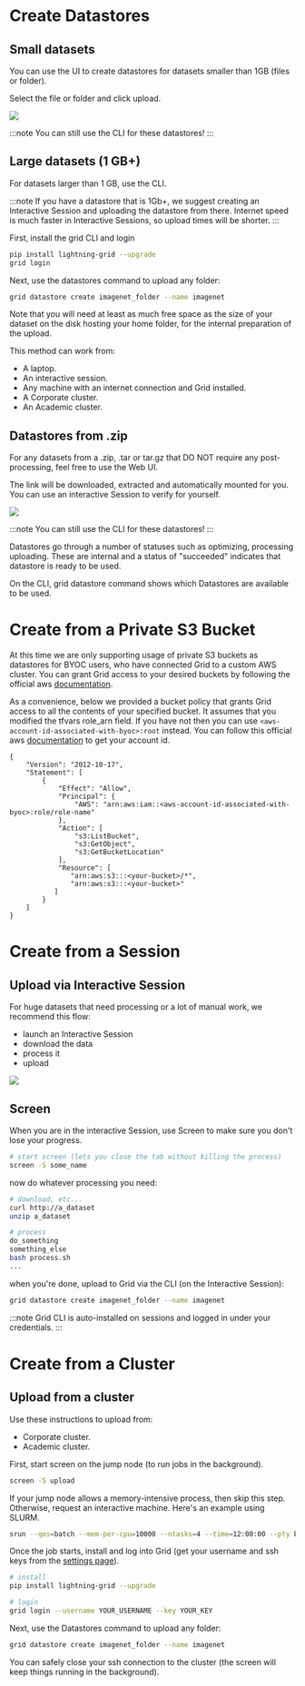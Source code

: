 # Create Datastores

## Small datasets

You can use the UI to create datastores for datasets smaller than 1GB (files or folder).

Select the file or folder and click upload.

![](/images/datastores/ds_upload.gif)

:::note
You can still use the CLI for these datastores!
:::

## Large datasets (1 GB+)

For datasets larger than 1 GB, use the CLI.


:::note
If you have a datastore that is 1Gb+, we suggest creating an Interactive Session and uploading the datastore from there. Internet speed is much faster in Interactive Sessions, so upload times will be shorter.
:::

First, install the grid CLI and login

```bash
pip install lightning-grid --upgrade
grid login
```

Next, use the datastores command to upload any folder:

```bash
grid datastore create imagenet_folder --name imagenet
```

Note that you will need at least as much free space as the size of your dataset on the disk hosting your home folder, for the internal preparation of the upload.

This method can work from:

* A laptop.
* An interactive session.
* Any machine with an internet connection and Grid installed.
* A Corporate cluster.
* An Academic cluster.

## Datastores from .zip

For any datasets from a .zip, .tar or tar.gz that DO NOT require any post-processing, feel free to use the Web UI.

The link will be downloaded, extracted and automatically mounted for you. You can use an interactive Session to verify for yourself.

![](/images/datastores/zip_ds.gif)

:::note
You can still use the CLI for these datastores!
:::

Datastores go through a number of statuses such as optimizing, processing uploading. These are internal and a status of "succeeded" indicates that datastore is ready to be used.

On the CLI, grid datastore command shows which Datastores are available to be used.

# Create from a Private S3 Bucket

At this time we are only supporting usage of private S3 buckets as datastores for BYOC users, who have connected Grid to a custom AWS cluster. You can grant Grid access to your desired buckets by following the official aws [documentation](https://aws.amazon.com/premiumsupport/knowledge-center/cross-account-access-s3/).

As a convenience, below we provided a bucket policy that grants Grid access to all the contents of your specified bucket. It assumes that you modified the tfvars role_arn field. If you have not then you can use `<aws-account-id-associated-with-byoc>:root` instead. You can follow this official aws [documentation](https://docs.aws.amazon.com/IAM/latest/UserGuide/console_account-alias.html) to get your account id.
```
{
    "Version": "2012-10-17",
    "Statement": [
        {
            "Effect": "Allow",
            "Principal": {
                "AWS": "arn:aws:iam::<aws-account-id-associated-with-byoc>:role/role-name"
            },
            "Action": [
                "s3:ListBucket",
                "s3:GetObject",
                "s3:GetBucketLocation"
            ],
            "Resource": [
               "arn:aws:s3:::<your-bucket>/*",
               "arn:aws:s3:::<your-bucket>"
           ]               
        }
    ]
}
```

# Create from a Session
## Upload via Interactive Session

For huge datasets that need processing or a lot of manual work, we recommend this flow:

* launch an Interactive Session
* download the data
* process it
* upload

![](/images/datastores/upload_datastore_from_session.gif)

## Screen

When you are in the interactive Session, use Screen to make sure you don't lose your progress.

```bash
# start screen (lets you close the tab without killing the process)
screen -S some_name
```

now do whatever processing you need:

```bash
# download, etc...
curl http://a_dataset
unzip a_dataset

# process
do_something
something_else
bash process.sh
...
```

when you're done, upload to Grid via the CLI (on the Interactive Session):

```bash
grid datastore create imagenet_folder --name imagenet
```

:::note
Grid CLI is auto-installed on sessions and logged in under your credentials.
:::

# Create from a Cluster
## Upload from a cluster

Use these instructions to upload from:

* Corporate cluster.
* Academic cluster.

First, start screen on the jump node (to run jobs in the background).

```bash
screen -S upload
```

If your jump node allows a memory-intensive process, then skip this step. Otherwise, request an interactive machine. Here's an example using SLURM.

```bash
srun --qos=batch --mem-per-cpu=10000 --ntasks=4 --time=12:00:00 --pty bash
```

Once the job starts, install and log into Grid (get your username and ssh keys from the [settings page](https://platform.grid.ai/#/settings)).

```bash
# install
pip install lightning-grid --upgrade

# login
grid login --username YOUR_USERNAME --key YOUR_KEY
```

Next, use the Datastores command to upload any folder:

```bash
grid datastore create imagenet_folder --name imagenet
```

You can safely close your ssh connection to the cluster (the screen will keep things running in the background).
